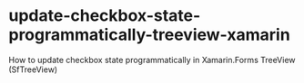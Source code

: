 # update-checkbox-state-programmatically-treeview-xamarin
How to update checkbox state programmatically in Xamarin.Forms TreeView (SfTreeView)
